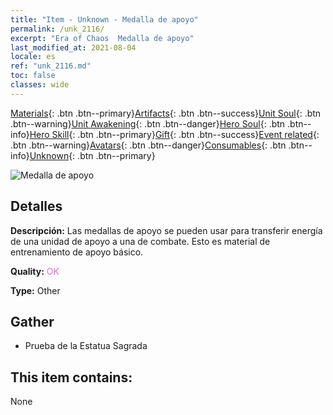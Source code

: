 ```yaml
---
title: "Item - Unknown - Medalla de apoyo"
permalink: /unk_2116/
excerpt: "Era of Chaos  Medalla de apoyo"
last_modified_at: 2021-08-04
locale: es
ref: "unk_2116.md"
toc: false
classes: wide
---
```

 [Materials](/ItemsES/){: .btn .btn--primary}[Artifacts](/ItemsES/Artifacts/){: .btn .btn--success}[Unit Soul](/ItemsES/UnitSoul/){: .btn .btn--warning}[Unit Awakening](/ItemsES/UnitAwakening/){: .btn .btn--danger}[Hero Soul](/ItemsES/HeroSoul/){: .btn .btn--info}[Hero Skill](/ItemsES/HeroSkill/){: .btn .btn--primary}[Gift](/ItemsES/Gift/){: .btn .btn--success}[Event related](/ItemsES/Events/){: .btn .btn--warning}[Avatars](/ItemsES/Avatars/){: .btn .btn--danger}[Consumables](/ItemsES/Consumables/){: .btn .btn--info}[Unknown](/ItemsES/Unknown/){: .btn .btn--primary}

 ![Medalla de apoyo](/images/t/i_994011.png)

## Detalles
 **Descripción:** Las medallas de apoyo se pueden usar para transferir energía de una unidad de apoyo a una de combate. Esto es material de entrenamiento de apoyo básico.

 **Quality:** <span style="color: #DA70D6">OK</span>

 **Type:** Other

## Gather

*    Prueba de la Estatua Sagrada 

## This item contains:

  None

